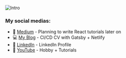 ![Intro](https://cdn.discordapp.com/attachments/263762535763673089/733697654026141766/newfontsize.png)


### My social medias:  
* 📰 [Medium] - Planning to write React tutorials later on
* 💻 [My Blog] - CI/CD CV with Gatsby + Netlify
* 👔 [LinkedIn] - LinkedIn Profile
* 🎥 [YouTube] - Hobby + Tutorials

[Medium]: <https://medium.com/@w1redl4in>
[LinkedIn]: <https://www.linkedin.com/in/felipe-austriaco-dev/>
[My Blog]: <https://www.felipeaustriaco.dev/>
[YouTube]: <https://www.youtube.com/channel/UC6Z6YQtuLUEZqPqTJ4Jfywg>






